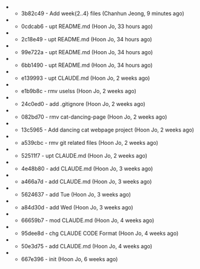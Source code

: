 * * 3b82c49 - Add week{2..4} files (Chanhun Jeong, 9 minutes ago)
* * 0cdcab6 - upt README.md (Hoon Jo, 33 hours ago)
* * 2c18e49 - upt README.md (Hoon Jo, 34 hours ago)
* * 99e722a - upt README.md (Hoon Jo, 34 hours ago)
* * 6bb1490 - upt README.md (Hoon Jo, 34 hours ago)
* * e139993 - upt CLAUDE.md (Hoon Jo, 2 weeks ago)
* * e1b9b8c - rmv uselss (Hoon Jo, 2 weeks ago)
* * 24c0ed0 - add .gitignore (Hoon Jo, 2 weeks ago)
* * 082bd70 - rmv cat-dancing-page (Hoon Jo, 2 weeks ago)
* * 13c5965 - Add dancing cat webpage project (Hoon Jo, 2 weeks ago)
* * a539cbc - rmv git related files (Hoon Jo, 2 weeks ago)
* * 52511f7 - upt CLAUDE.md (Hoon Jo, 2 weeks ago)
* * 4e48b80 - add CLAUDE.md (Hoon Jo, 3 weeks ago)
* * a466a7d - add CLAUDE.md (Hoon Jo, 3 weeks ago)
* * 5624637 - add Tue (Hoon Jo, 3 weeks ago)
* * a84d30d - add Wed (Hoon Jo, 3 weeks ago)
* * 66659b7 - mod CLAUDE.md (Hoon Jo, 4 weeks ago)
* * 95dee8d - chg CLAUDE CODE Format (Hoon Jo, 4 weeks ago)
* * 50e3d75 - add CLAUDE.md (Hoon Jo, 4 weeks ago)
* * 667e396 - init (Hoon Jo, 6 weeks ago)
